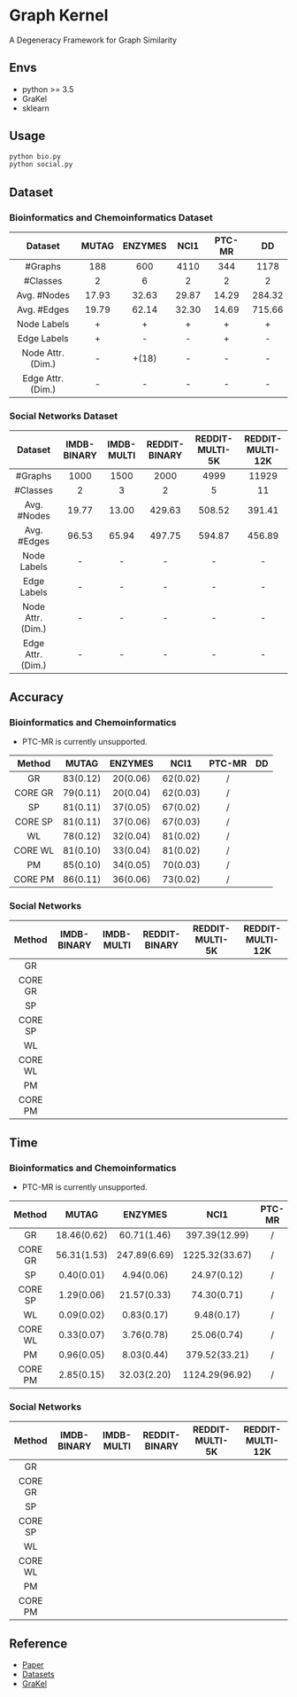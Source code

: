 # Graph Kernel

A Degeneracy Framework for Graph Similarity

## Envs

* python >= 3.5
* GraKel
* sklearn

## Usage

```bash
python bio.py
python social.py
```

## Dataset

### Bioinformatics and Chemoinformatics Dataset

| Dataset | MUTAG | ENZYMES | NCI1 | PTC-MR | DD |
| :-: | :-: | :-: | :-: | :-: | :-: |
| #Graphs | 188 | 600 | 4110 | 344 | 1178 |
| #Classes | 2 | 6 | 2 | 2 | 2 |
| Avg. #Nodes | 17.93 | 32.63 | 29.87 | 14.29 | 284.32 |
| Avg. #Edges | 19.79 | 62.14 | 32.30 | 14.69 | 715.66 |
| Node Labels | + | + | + | + | + |
| Edge Labels | + | - | - | + | - |
| Node Attr.(Dim.) | - | +(18) | - | - | - |
| Edge Attr.(Dim.) | - | - | - | - | - |

### Social Networks Dataset

| Dataset | IMDB-BINARY | IMDB-MULTI | REDDIT-BINARY | REDDIT-MULTI-5K | REDDIT-MULTI-12K |
| :-: | :-: | :-: | :-: | :-: | :-: |
| #Graphs | 1000 | 1500 | 2000 | 4999 | 11929 |
| #Classes | 2 | 3 | 2 | 5 | 11 |
| Avg. #Nodes | 19.77 | 13.00 | 429.63 | 508.52 | 391.41 |
| Avg. #Edges | 96.53 | 65.94 | 497.75 | 594.87 | 456.89 |
| Node Labels | - | - | - | - | - |
| Edge Labels | - | - | - | - | - |
| Node Attr.(Dim.) | - | - | - | - | - |
| Edge Attr.(Dim.) | - | - | - | - | - |

## Accuracy

### Bioinformatics and Chemoinformatics

* PTC-MR is currently unsupported.

| Method | MUTAG | ENZYMES | NCI1 | PTC-MR | DD |
| :-: | :-: | :-: | :-: | :-: | :-: |
| GR      | 83(0.12) | 20(0.06) | 62(0.02) | / |  |
| CORE GR | 79(0.11) | 20(0.04) | 62(0.03) | / |  |
| SP      | 81(0.11) | 37(0.05) | 67(0.02) | / |  |
| CORE SP | 81(0.11) | 37(0.06) | 67(0.03) | / |  |
| WL      | 78(0.12) | 32(0.04) | 81(0.02) | / |  |
| CORE WL | 81(0.10) | 33(0.04) | 81(0.02) | / |  |
| PM      | 85(0.10) | 34(0.05) | 70(0.03) | / |  |
| CORE PM | 86(0.11) | 36(0.06) | 73(0.02) | / |  |

### Social Networks

| Method | IMDB-BINARY | IMDB-MULTI | REDDIT-BINARY | REDDIT-MULTI-5K | REDDIT-MULTI-12K |
| :-: | :-: | :-: | :-: | :-: | :-: |
| GR      |  |  |  |  |  |
| CORE GR |  |  |  |  |  |
| SP      |  |  |  |  |  |
| CORE SP |  |  |  |  |  |
| WL      |  |  |  |  |  |
| CORE WL |  |  |  |  |  |
| PM      |  |  |  |  |  |
| CORE PM |  |  |  |  |  |

## Time

### Bioinformatics and Chemoinformatics

* PTC-MR is currently unsupported.

| Method | MUTAG | ENZYMES | NCI1 | PTC-MR | DD |
| :-: | :-: | :-: | :-: | :-: | :-: |
| GR      | 18.46(0.62) |  60.71(1.46) |  397.39(12.99) | / |  |
| CORE GR | 56.31(1.53) | 247.89(6.69) | 1225.32(33.67) | / |  |
| SP      |  0.40(0.01) |   4.94(0.06) |    24.97(0.12) | / |  |
| CORE SP |  1.29(0.06) |  21.57(0.33) |    74.30(0.71) | / |  |
| WL      |  0.09(0.02) |   0.83(0.17) |     9.48(0.17) | / |  |
| CORE WL |  0.33(0.07) |   3.76(0.78) |    25.06(0.74) | / |  |
| PM      |  0.96(0.05) |   8.03(0.44) |  379.52(33.21) | / |  |
| CORE PM |  2.85(0.15) |  32.03(2.20) | 1124.29(96.92) | / |  |

### Social Networks

| Method | IMDB-BINARY | IMDB-MULTI | REDDIT-BINARY | REDDIT-MULTI-5K | REDDIT-MULTI-12K |
| :-: | :-: | :-: | :-: | :-: | :-: |
| GR      |  |  |  |  |  |
| CORE GR |  |  |  |  |  |
| SP      |  |  |  |  |  |
| CORE SP |  |  |  |  |  |
| WL      |  |  |  |  |  |
| CORE WL |  |  |  |  |  |
| PM      |  |  |  |  |  |
| CORE PM |  |  |  |  |  |

## Reference

* [Paper](https://www.ijcai.org/proceedings/2018/0360.pdf)
* [Datasets](https://ls11-www.cs.tu-dortmund.de/staff/morris/graphkerneldatasets)
* [GraKel](https://ysig.github.io/GraKeL/dev/index.html)